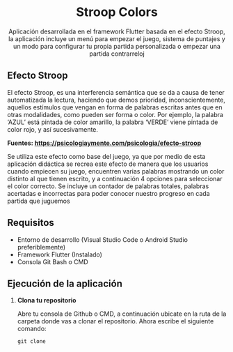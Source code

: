 <h1 align="center">Stroop Colors</h1>
<p align="center">Aplicación desarrollada en el framework Flutter basada en el efecto Stroop, la aplicación incluye un menú para empezar el juego, sistema de puntajes y un modo para configurar tu propia partida personalizada o empezar una partida contrarreloj</p>

<h2>Efecto Stroop</h2>
<p>El efecto Stroop, es una interferencia semántica que se da a causa de tener automatizada la lectura, haciendo que demos prioridad, inconscientemente, aquellos estímulos que vengan en forma de palabras escritas antes que en otras modalidades, como pueden ser forma o color. Por ejemplo, la palabra ‘AZUL’ está pintada de color amarillo, la palabra ‘VERDE’ viene pintada de color rojo, y así sucesivamente.</p>

<b>Fuentes: https://psicologiaymente.com/psicologia/efecto-stroop</b>

Se utiliza este efecto como base del juego, ya que por medio de esta aplicación didáctica se recrea este efecto de manera que los usuarios cuando empiecen su juego, encuentren varias palabras mostrando un color distinto al que tienen escrito, y a continuación 4 opciones para seleccionar el color correcto. Se incluye un contador de palabras totales, palabras acertadas e incorrectas para poder conocer nuestro progreso en cada partida que juguemos</p>

<h2>Requisitos</h2>
<ul>
  <li>Entorno de desarrollo (Visual Studio Code o Android Studio preferiblemente)</li>
  <li>Framework Flutter (Instalado)</li>
  <li>Consola Git Bash o CMD</li>
</ul>

<h2>Ejecución de la aplicación</h2>
<p>
  <ol>
    <li><b>Clona tu repositorio</b></li>
    <p>Abre tu consola de Github o CMD, a continuación ubicate en la ruta de la carpeta donde vas a clonar el repositorio. Ahora escribe el siguiente comando: </p>
    <pre><code>git clone</code></pre>
  </ol>
</p>


